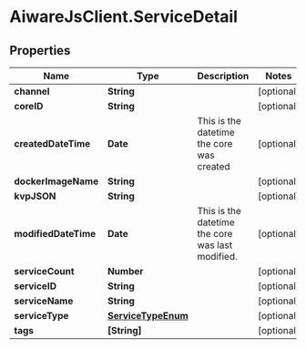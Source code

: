 # AiwareJsClient.ServiceDetail

## Properties

Name | Type | Description | Notes
------------ | ------------- | ------------- | -------------
**channel** | **String** |  | [optional] 
**coreID** | **String** |  | [optional] 
**createdDateTime** | **Date** | This is the datetime the core was created | [optional] 
**dockerImageName** | **String** |  | [optional] 
**kvpJSON** | **String** |  | [optional] 
**modifiedDateTime** | **Date** | This is the datetime the core was last modified. | [optional] 
**serviceCount** | **Number** |  | [optional] 
**serviceID** | **String** |  | [optional] 
**serviceName** | **String** |  | [optional] 
**serviceType** | [**ServiceTypeEnum**](ServiceTypeEnum.md) |  | [optional] 
**tags** | **[String]** |  | [optional] 


